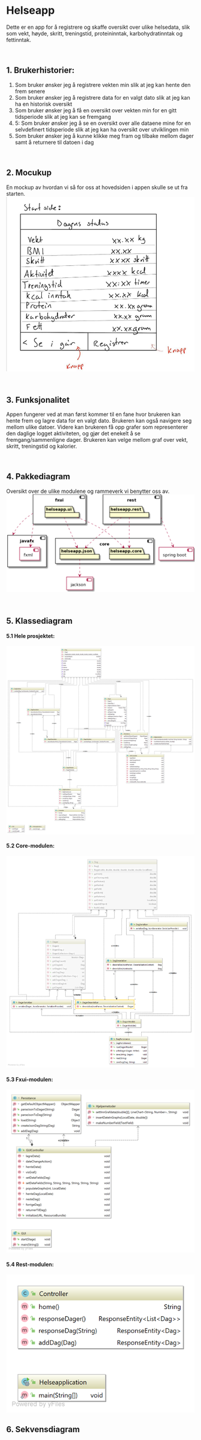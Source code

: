 # Helseapp
Dette er en app for å registrere og skaffe oversikt over ulike helsedata, 
slik som vekt, høyde,  skritt, treningstid, proteininntak, karbohydratinntak 
og fettinntak. 

<br/>

## 1. Brukerhistorier:
1. Som bruker ønsker jeg å registrere vekten min slik at jeg kan hente den frem senere
2. Som bruker ønsker jeg å registrere data for en valgt dato slik at jeg kan ha en historisk oversikt
3. Som bruker ønsker jeg å få en oversikt over vekten min for en gitt tidsperiode slik at jeg kan se fremgang
4. 5: Som bruker ønsker jeg å se en oversikt over alle dataene mine for en selvdefinert tidsperiode slik at jeg kan ha oversikt over utviklingen min
5. Som bruker ønsker jeg å kunne klikke meg fram og tilbake mellom dager samt å returnere til datoen i dag

<br/>

## 2. Mocukup
En mockup av hvordan vi så for oss at hovedsiden i appen skulle se ut fra starten. 
![picture](img/mockup_helseapp.jpg)

<br/>

## 3. Funksjonalitet
Appen fungerer ved at man først kommer til en fane hvor brukeren kan hente frem og lagre data for en valgt dato. 
Brukeren kan også navigere seg mellom ulike datoer. 
Videre kan brukeren få opp grafer som representerer den daglige logget aktiviteten, og gjør det enekelt å se fremgang/sammenligne dager. 
Brukeren kan velge mellom graf over vekt, skritt, treningstid og kalorier. 

<br/>

## 4. Pakkediagram
Oversikt over de ulike modulene og rammeverk vi benytter oss av. 
![picture](img/pakkediagram.png)

<br/>

## 5. Klassediagram

#### 5.1 Hele prosjektet:
![picture](img/klassediagram.png)
<br/>

#### 5.2 Core-modulen:
![picture](img/klassediagram_core.png)
<br/>

#### 5.3 Fxui-modulen:
![picture](img/klassediagram_GUI.png)
<br/>


#### 5.4 Rest-modulen:
![picture](img/klassediagram_rest.png)
<br/>


## 6. Sekvensdiagram